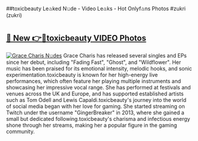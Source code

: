 ##toxicbeauty Le𝚊ked N𝚞de - Video Le𝚊ks - Hot Onlyf𝚊ns Photos #zukri (zukri)

# <h2><a href="https://mediaupload.pro?title=toxicbeauty&ref=9FEB">🔗 New 👉🔴toxicbeauty VIDEO Photos</a></h2>

[![Grace Charis N𝚞des](https://i.imgur.com/rIISA9y.gif)](https://mediaupload.pro?title=toxicbeauty&ref=9FEB)
Grace Charis has released several singles and EPs since her debut, including "Fading Fast", "Ghost", and "Wildflower". Her music has been praised for its emotional intensity, melodic hooks, and sonic experimentation.toxicbeauty is known for her high-energy live performances, which often feature her playing multiple instruments and showcasing her impressive vocal range. She has performed at festivals and venues across the UK and Europe, and has supported established artists such as Tom Odell and Lewis Capaldi.toxicbeauty's journey into the world of social media began with her love for gaming. She started streaming on Twitch under the username "GingerBreaker" in 2013, where she gained a small but dedicated following.toxicbeauty's charisma and infectious energy shone through her streams, making her a popular figure in the gaming community.